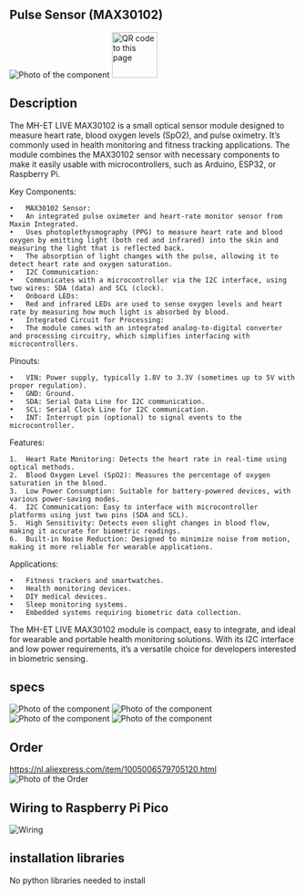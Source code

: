 ## Pulse Sensor (MAX30102)
<img src="MAX30102_Photo.jpg" alt="Photo of the component">
<img src="MAX30102_QR_code.jpg" alt="QR code to this page" width="80" height="80">

## Description
The MH-ET LIVE MAX30102 is a small optical sensor module designed to measure heart rate, blood oxygen levels (SpO2), and pulse oximetry. It’s commonly used in health monitoring and fitness tracking applications. The module combines the MAX30102 sensor with necessary components to make it easily usable with microcontrollers, such as Arduino, ESP32, or Raspberry Pi.

Key Components:

	•	MAX30102 Sensor:
	•	An integrated pulse oximeter and heart-rate monitor sensor from Maxim Integrated.
	•	Uses photoplethysmography (PPG) to measure heart rate and blood oxygen by emitting light (both red and infrared) into the skin and measuring the light that is reflected back.
	•	The absorption of light changes with the pulse, allowing it to detect heart rate and oxygen saturation.
	•	I2C Communication:
	•	Communicates with a microcontroller via the I2C interface, using two wires: SDA (data) and SCL (clock).
	•	Onboard LEDs:
	•	Red and infrared LEDs are used to sense oxygen levels and heart rate by measuring how much light is absorbed by blood.
	•	Integrated Circuit for Processing:
	•	The module comes with an integrated analog-to-digital converter and processing circuitry, which simplifies interfacing with microcontrollers.

Pinouts:

	•	VIN: Power supply, typically 1.8V to 3.3V (sometimes up to 5V with proper regulation).
	•	GND: Ground.
	•	SDA: Serial Data Line for I2C communication.
	•	SCL: Serial Clock Line for I2C communication.
	•	INT: Interrupt pin (optional) to signal events to the microcontroller.

Features:

	1.	Heart Rate Monitoring: Detects the heart rate in real-time using optical methods.
	2.	Blood Oxygen Level (SpO2): Measures the percentage of oxygen saturation in the blood.
	3.	Low Power Consumption: Suitable for battery-powered devices, with various power-saving modes.
	4.	I2C Communication: Easy to interface with microcontroller platforms using just two pins (SDA and SCL).
	5.	High Sensitivity: Detects even slight changes in blood flow, making it accurate for biometric readings.
	6.	Built-in Noise Reduction: Designed to minimize noise from motion, making it more reliable for wearable applications.

Applications:

	•	Fitness trackers and smartwatches.
	•	Health monitoring devices.
	•	DIY medical devices.
	•	Sleep monitoring systems.
	•	Embedded systems requiring biometric data collection.

The MH-ET LIVE MAX30102 module is compact, easy to integrate, and ideal for wearable and portable health monitoring solutions. With its I2C interface and low power requirements, it’s a versatile choice for developers interested in biometric sensing.

## specs
<img src="MAX30102_Specs_01.jpg" alt="Photo of the component">
<img src="MAX30102_Specs_02.jpg" alt="Photo of the component">
<img src="MAX30102_Specs_03.jpg" alt="Photo of the component">
<img src="MAX30102_Specs_04.jpg" alt="Photo of the component">

## Order
<a href="https://nl.aliexpress.com/item/1005006579705120.html">https://nl.aliexpress.com/item/1005006579705120.html</a>
<img src="MAX30102_Order.jpg" alt="Photo of the Order">

## Wiring to Raspberry Pi Pico

<img src="MAX30102_Wiring.jpg" alt="Wiring" >


## installation libraries

No python libraries needed to install




